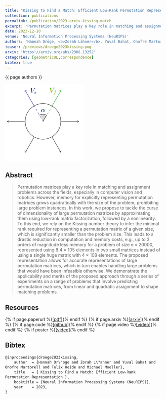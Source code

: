 ```yaml
---
title: "Kissing to Find a Match: Efficient Low-Rank Permutation Representation"
collection: publications
permalink: /publication/2023-arxiv-kissing-match
excerpt: 'Permutation matrices play a key role in matching and assignment problems across the fields, especially in computer vision and robotics. However, memory for explicitly representing permutation matrices grows quadratically with the size of the problem, prohibiting large problem instances. In this work, we propose to tackle the curse of dimensionality of large permutation matrices by approximating them using low-rank matrix factorization, followed by a nonlinearity. To this end, we rely on the Kissing number theory to infer the minimal rank required for representing a permutation matrix of a given size, which is significantly smaller than the problem size. This leads to a drastic reduction in computation and memory costs, e.g., up to 3 orders of magnitude less memory for a problem of size n = 20000, represented using 8.4 × 105 elements in two small matrices instead of using a single huge matrix with 4 × 108 elements. The proposed representation allows for accurate representations of large permutation matrices, which in turn enables handling large problems that would have been infeasible otherwise. We demonstrate the applicability and merits of the proposed approach through a series of experiments on a range of problems that involve predicting permutation matrices, from linear and quadratic assignment to shape matching problems.'
date: 2023-12-10
venue: 'Neural Information Processing Systems (NeuRIPS)'
authors: 'Hannah Dröge, <b>Zorah Lähner</b>, Yuval Bahat, Onofre Martorell, Felix Heide, Michael Moeller'
teaser: /previews/droege2023kissing.png
arxiv: 'https://arxiv.org/abs/2308.13252'
categories: [geometricDL,correspondence]
bibtex: true
---
```


{{ page.authors }}

<img class="pub_teaser" src="../images/previews/droege2023kissing.png" alt="Teaser Image" title="teaser" />

## Abstract

> Permutation matrices play a key role in matching and assignment problems across the fields, especially in computer vision and robotics. However, memory for explicitly representing permutation matrices grows quadratically with the size of the problem, prohibiting large problem instances. In this work, we propose to tackle the curse of dimensionality of large permutation matrices by approximating them using low-rank matrix factorization, followed by a nonlinearity. To this end, we rely on the Kissing number theory to infer the minimal rank required for representing a permutation matrix of a given size, which is significantly smaller than the problem size. This leads to a drastic reduction in computation and memory costs, e.g., up to 3 orders of magnitude less memory for a problem of size n = 20000, represented using 8.4 × 105 elements in two small matrices instead of using a single huge matrix with 4 × 108 elements. The proposed representation allows for accurate representations of large permutation matrices, which in turn enables handling large problems that would have been infeasible otherwise. We demonstrate the applicability and merits of the proposed approach through a series of experiments on a range of problems that involve predicting permutation matrices, from linear and quadratic assignment to shape matching problems.

## Resources

{% if page.paperurl %}<a href=" {{ page.paperurl }} ">[pdf]</a>{% endif %} {% if page.arxiv %}<a href=" {{ page.arxiv }} ">[arxiv]</a>{% endif %} {% if page.code %}<a href=" {{ page.code }} ">[github]</a>{% endif %} {% if page.video %}<a href=" {{ page.video }} ">[video]</a>{% endif %} {% if poster %}<a href=" {{ page.poster }} ">[video]</a>{% endif %}


## Bibtex

    @inproceedings{droege2023kissing,
        author 	= {Hannah Dr\"oge and Zorah L\"ahner and Yuval Bahat and Onofre Martorell and Felix Heide and Michael Moeller},
        title 	= { Kissing to Find a Match: Efficient Low-Rank Permutation Representation },
        booktitle = {Neural Information Processing Systems (NeuRIPS)},
        year 	= 2023,
    }
